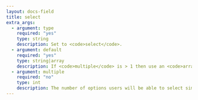 ```yaml
---
layout: docs-field
title: select
extra_args:
  - argument: type
    required: "yes"
    type: string
    description: Set to <code>select</code>.
  - argument: default
    required: "yes"
    type: string|array
    description: If <code>multiple</code> is > 1 then use an <code>array</code>. If not, then a <code>string</code>.
  - argument: multiple
    required: "no"
    type: int
    description: The number of options users will be able to select simultaneously. Use <code>1</code> for single-select controls (defaults to <code>1</code>).
---
```

